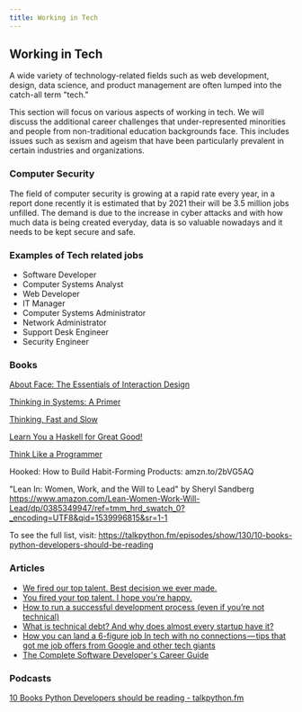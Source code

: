 ```yaml
---
title: Working in Tech
---
```

## Working in Tech

A wide variety of technology-related fields such as web development, design, data science, and product management are often lumped into the catch-all term "tech."

This section will focus on various aspects of working in tech. We will discuss the additional career challenges that under-represented minorities and people from non-traditional education backgrounds face. This includes issues such as sexism and ageism that have been particularly prevalent in certain industries and organizations. 

### Computer Security

The field of computer security is growing at a rapid rate every year, in a report done recently it is estimated that by 2021 their will be 3.5 million jobs unfilled. The demand is due to the increase in cyber attacks and with how much data is being created everyday, data is so valuable nowadays and it needs to be kept secure and safe.

### Examples of Tech related jobs
- Software Developer
- Computer Systems Analyst
- Web Developer
- IT Manager
- Computer Systems Administrator
- Network Administrator
- Support Desk Engineer
- Security Engineer

### Books

[About Face: The Essentials of Interaction Design](https://www.amazon.com/About-Face-Essentials-Interaction-Design-dp-1118766571/dp/1118766571/ref=mt_paperback?_encoding=UTF8&me=&qid=)

[Thinking in Systems: A Primer](https://www.amazon.com/gp/product/1603580557/ref=as_li_qf_sp_asin_il_tl?ie=UTF8&tag=mickensblo-20&camp=1789&creative=9325&linkCode=as2&creativeASIN=1603580557&linkId=f9df029ccb3158b5a5eb6b1727ceb4fa)

[Thinking, Fast and Slow](https://amzn.to/2tnnlTN)

[Learn You a Haskell for Great Good!](https://amzn.to/2veOjdv)

[Think Like a Programmer](https://www.nostarch.com/thinklikeaprogrammer)

Hooked: How to Build Habit-Forming Products: amzn.to/2bVG5AQ

"Lean In: Women, Work, and the Will to Lead" by Sheryl Sandberg https://www.amazon.com/Lean-Women-Work-Will-Lead/dp/0385349947/ref=tmm_hrd_swatch_0?_encoding=UTF8&qid=1539996815&sr=1-1

To see the full list, visit: https://talkpython.fm/episodes/show/130/10-books-python-developers-should-be-reading

### Articles

* [We fired our top talent. Best decision we ever made.](https://medium.freecodecamp.org/we-fired-our-top-talent-best-decision-we-ever-made-4c0a99728fde)
* [You fired your top talent. I hope you’re happy.](https://medium.com/@deusexmachina667/you-fired-your-top-talent-i-hope-youre-happy-cf57c41183dd)
* [How to run a successful development process (even if you’re not technical)](https://medium.freecodecamp.org/how-to-run-a-successful-development-process-even-if-youre-not-technical-185d0558c89a)
* [What is technical debt? And why does almost every startup have it?](https://medium.freecodecamp.org/what-is-technical-debt-and-why-do-most-startups-have-it-9a54458daabf)
* [How you can land a 6-figure job In tech with no connections — tips that got me job offers from Google and other tech giants](https://medium.freecodecamp.org/how-you-can-land-a-6-figure-job-in-tech-with-no-connections-6eed0de26ea4)
* [The Complete Software Developer's Career Guide](https://simpleprogrammer.com/products/careerguide/)

### Podcasts
[10 Books Python Developers should be reading - talkpython.fm](https://talkpython.fm/episodes/show/130/10-books-python-developers-should-be-reading)
